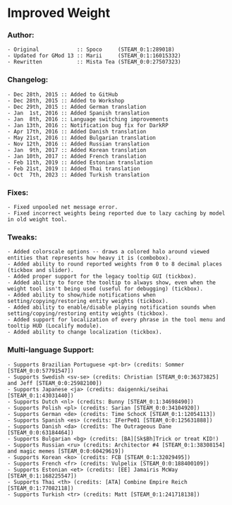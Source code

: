 # Improved Weight

### Author:
	- Original            :: Spoco     (STEAM_0:1:289018) 
	- Updated for GMod 13 :: Marii     (STEAM_0:1:16015332)
	- Rewritten           :: Mista Tea (STEAM_0:0:27507323)
	
### Changelog:
	- Dec 28th, 2015 :: Added to GitHub
	- Dec 28th, 2015 :: Added to Workshop
	- Dec 29th, 2015 :: Added German translation
	- Jan  1st, 2016 :: Added Spanish translation
	- Jan  8th, 2016 :: Language switching improvements
	- Jan 13th, 2016 :: Notification bug fix for DarkRP
	- Apr 17th, 2016 :: Added Danish translation
	- May 21st, 2016 :: Added Bulgarian translation
	- Nov 12th, 2016 :: Added Russian translation
	- Jan  9th, 2017 :: Added Korean translation
	- Jan 10th, 2017 :: Added French translation
	- Feb 11th, 2019 :: Added Estonian translation
	- Feb 21st, 2019 :: Added Thai translation
	- Oct  7th, 2023 :: Added Turkish translation

### Fixes:
	- Fixed unpooled net message error.
	- Fixed incorrect weights being reported due to lazy caching by model in old weight tool.
	
### Tweaks:
	- Added colorscale options -- draws a colored halo around viewed entities that represents how heavy it is (combobox).
	- Added ability to round reported weights from 0 to 8 decimal places (tickbox and slider).
	- Added proper support for the legacy tooltip GUI (tickbox).
	- Added ability to force the tooltip to always show, even when the weight tool isn't being used (useful for debugging) (tickbox).
	- Added ability to show/hide notifications when setting/copying/restoring entity weights (tickbox).
	- Added ability to enable/disable playing notification sounds when setting/copying/restoring entity weights (tickbox).
	- Added support for localization of every phrase in the tool menu and tooltip HUD (Localify module).
	- Added ability to change localization (tickbox).
	
### Multi-language Support:
	- Supports Brazilian Portuguese <pt-br> (credits: Sommer [STEAM_0:0:57791547])
	- Supports Swedish <sv-se> (credits: Christian [STEAM_0:0:36373825] and Jeff [STEAM_0:0:25982100])
	- Supports Japanese <ja> (credits: daigennki/seihai [STEAM_0:1:43031440])
	- Supports Dutch <nl> (credits: Bunny [STEAM_0:1:34698490])
	- Supports Polish <pl> (credits: Sarian [STEAM_0:0:34104920])
	- Supports German <de> (credits: Time SchocK [STEAM_0:1:12054113])
	- Supports Spanish <es> (credits: IFerPe01 [STEAM_0:0:125631888])
	- Supports Danish <da> (credits: The Outrageous Dane [STEAM_0:0:63184464])
	- Supports Bulgarian <bg> (credits: [BA][Sk$Bh]Trick or treat KID!)
	- Supports Russian <ru> (credits: Architector #4 [STEAM_0:1:38308154] and magic memes [STEAM_0:0:60429619])
	- Supports Korean <ko> (credits: FCB [STEAM_0:1:32029495])
	- Supports French <fr> (credits: Vulpelix [STEAM_0:0:188400109])
	- Supports Estonian <et> (credits: [EE] Jamairis McWay [STEAM_0:1:168225547])
	- Supports Thai <th> (credits: [ATA] Combine Empire Reich [STEAM_0:1:77082118])
	- Supports Turkish <tr> (credits: Matt [STEAM_0:1:241718138])